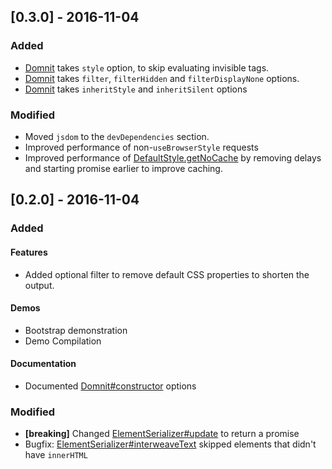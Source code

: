## [0.3.0] - 2016-11-04

### Added
- [Domnit][Domnit#constructor] takes `style` option, to skip evaluating invisible tags.
- [Domnit][Domnit#constructor] takes `filter`, `filterHidden` and `filterDisplayNone` options.
- [Domnit][Domnit#constructor] takes `inheritStyle` and `inheritSilent` options

### Modified
- Moved `jsdom` to the `devDependencies` section.
- Improved performance of non-`useBrowserStyle` requests
- Improved performance of [DefaultStyle.getNoCache] by removing delays and starting promise earlier to improve caching.

## [0.2.0] - 2016-11-04

### Added

#### Features
- Added optional filter to remove default CSS properties to shorten the output.

#### Demos
- Bootstrap demonstration
- Demo Compilation

#### Documentation
- Documented [Domnit#constructor] options

### Modified
- **[breaking]** Changed [ElementSerializer#update] to return a promise
- Bugfix: [ElementSerializer#interweaveText] skipped elements that didn't have `innerHTML`

[Domnit#constructor]: https://rweda.github.io/gaddomnit/#https://rweda.github.io/gaddomnit/class/Domnit.html#constructor-dynamic
[ElementSerializer#update]: https://rweda.github.io/gaddomnit/#https://rweda.github.io/gaddomnit/class/ElementSerializer.html#update-dynamic
[ElementSerializer#interweaveText]: https://rweda.github.io/gaddomnit/#https://rweda.github.io/gaddomnit/class/ElementSerializer.html#interweaveText-dynamic
[DefaultStyle.getNoCache]: https://rweda.github.io/gaddomnit/#https://rweda.github.io/gaddomnit/class/DefaultStyle.html#getNoCache-dynamic
